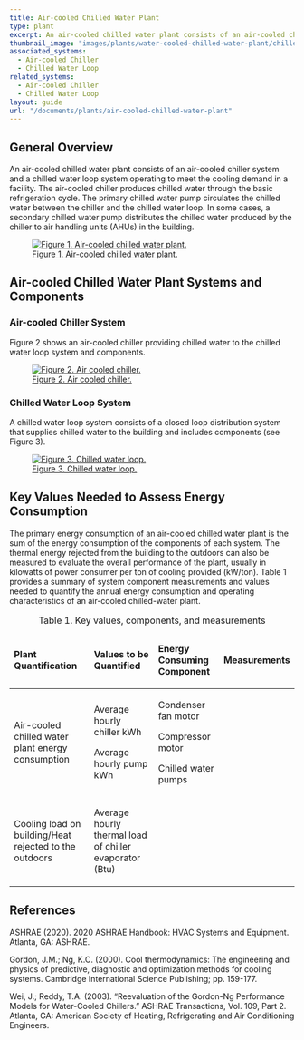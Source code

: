 ```yaml
---
title: Air-cooled Chilled Water Plant
type: plant
excerpt: An air-cooled chilled water plant consists of an air-cooled chiller system and a chilled water loop system operating to meet the cooling demand in a facility.
thumbnail_image: "images/plants/water-cooled-chilled-water-plant/chilled-water-plant-overview.jpeg"
associated_systems:
  - Air-cooled Chiller
  - Chilled Water Loop
related_systems:
  - Air-cooled Chiller
  - Chilled Water Loop
layout: guide
url: "/documents/plants/air-cooled-chilled-water-plant"
---
```


## General Overview

An air-cooled chilled water plant consists of an air-cooled chiller system and a chilled water loop system operating to meet the cooling demand in a facility. The air-cooled chiller produces chilled water through the basic refrigeration cycle. The primary chilled water pump circulates the chilled water between the chiller and the chilled water loop. In some cases, a secondary chilled water pump distributes the chilled water produced by the chiller to air handling units (AHUs) in the building.

<a href="/images/plants/air-cooled-chilled-water-plant/air-cooled chilled water plant figure 1.png">
    <figure class="figure mb-4 mt-3">
        <img src="/images/plants/air-cooled-chilled-water-plant/air-cooled chilled water plant figure 1.png" class="figure-img img-fluid rounded" alt="Figure 1. Air-cooled chilled water plant.">
        <figcaption class="figure-caption text-left">Figure 1. Air-cooled chilled water plant.</figcaption>
    </figure>
</a>

## Air-cooled Chilled Water Plant Systems and Components

### Air-cooled Chiller System

Figure 2 shows an air-cooled chiller providing chilled water to the chilled water loop system and components. 

<a href="/images/plants/air-cooled-chilled-water-plant/air-cooled chilled water plant figure 2.png">
    <figure class="figure mb-4 mt-3">
        <img src="/images/plants/air-cooled-chilled-water-plant/air-cooled chilled water plant figure 2.png" class="figure-img img-fluid rounded" alt="Figure 2. Air cooled chiller.">
        <figcaption class="figure-caption text-left">Figure 2. Air cooled chiller.</figcaption>
    </figure>
</a>

### Chilled Water Loop System

A chilled water loop system consists of a closed loop distribution system that supplies chilled water to the building and includes components (see Figure 3).

<a href="/images/plants/air-cooled-chilled-water-plant/air-cooled chilled water plant figure 3.png">
    <figure class="figure mb-4 mt-3">
        <img src="/images/plants/air-cooled-chilled-water-plant/air-cooled chilled water plant figure 3.png" class="figure-img img-fluid rounded" alt="Figure 3. Chilled water loop.">
        <figcaption class="figure-caption text-left">Figure 3. Chilled water loop.</figcaption>
    </figure>
</a>

## Key Values Needed to Assess Energy Consumption

The primary energy consumption of an air-cooled chilled water plant is the sum of the energy consumption of the components of each system. The thermal energy rejected from the building to the outdoors can also be measured to evaluate the overall performance of the plant, usually in kilowatts of power consumer per ton of cooling provided (kW/ton). Table 1  provides a summary of system component measurements and values needed to quantify the annual energy consumption and operating characteristics of an air-cooled chilled-water plant. 

<table>
    <caption>Table 1. Key values, components, and measurements</caption>
    <thead>
        <tr>
            <td>
                <p><strong>Plant Quantification</strong></p>
            </td>
            <td>
                <p><strong>Values to be Quantified</strong></p>
            </td>
            <td>
                <p><strong>Energy Consuming Component</strong></p>
            </td>
            <td>
                <p><strong>Measurements</strong></p>
            </td>
        </tr>
    <tbody>
        <tr>
            <td>
                <p>Air-cooled chilled water plant energy consumption</p>
            </td>
            <td>
                <p>Average hourly chiller kWh</p>
                <p>Average hourly pump kWh</p>
            </td>
            <td>
                <p>Condenser fan motor</p>
                <p>Compressor motor</p>
                <p>Chilled water pumps</p>
            </td>
            <!-- <td>
                <p>Power supply to compressor motor; condenser fan motor; controls; chilles water pump motor</p>
            </td> -->
        </tr>
        <tr>
            <td>
                <p>Cooling load on building/Heat rejected to the outdoors</p>
            </td>
            <td>
                <p>Average hourly thermal load of chiller evaporator (Btu)</p>
            </td>
            <td>
                <p></p>
            </td>
            <!-- <td>
                <p>Flow rate of chilled water pumps; temperature difference across the chiller evaporator</p>
            </td> -->
        </tr>
    </tbody>
</table>

<!-- ### Air-cooled Chilled Water Plant Measurement Point Locations

The measurement locations for an air-cooled chilled water plant are schematically shown in Figure 4. 

<a href="/images/plants/air-cooled-chilled-water-plant/air-cooled chilled water plant figure 4.png">
    <figure class="figure mb-4 mt-3">
        <img src="/images/plants/air-cooled-chilled-water-plant/air-cooled chilled water plant figure 4.png" class="figure-img img-fluid rounded" alt="Figure 4. Measurement point locations.">
        <figcaption class="figure-caption text-left">Figure 4. Measurement point locations.</figcaption>
    </figure>
</a> -->

## References

ASHRAE (2020). 2020 ASHRAE Handbook: HVAC Systems and Equipment. Atlanta, GA: ASHRAE. 

Gordon, J.M.; Ng, K.C. (2000). Cool thermodynamics: The engineering and physics of predictive, diagnostic and optimization methods for cooling systems. Cambridge International Science Publishing; pp. 159-177.

Wei, J.; Reddy, T.A. (2003). “Reevaluation of the Gordon-Ng Performance Models for Water-Cooled Chillers.” ASHRAE Transactions, Vol. 109, Part 2. Atlanta, GA: American Society of Heating, Refrigerating and Air Conditioning Engineers.  
